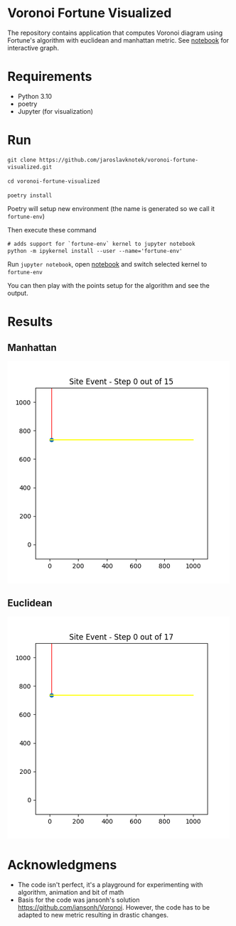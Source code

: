 # Voronoi Fortune Visualized

The repository contains application that computes Voronoi diagram using Fortune's algorithm with euclidean and manhattan metric. See [notebook](notebooks/fortune-visualisation.ipynb) for interactive graph.

# Requirements

- Python 3.10
- poetry
- Jupyter  (for visualization)

# Run

```
git clone https://github.com/jaroslavknotek/voronoi-fortune-visualized.git

cd voronoi-fortune-visualized

poetry install
```

Poetry will setup new environment (the name is generated so we call it `fortune-env`)

Then execute these command
```
# adds support for `fortune-env` kernel to jupyter notebook
python -m ipykernel install --user --name='fortune-env'
```

Run `jupyter notebook`, open [notebook](notebooks/fortune-visualisation.ipynb) and switch selected kernel to `fortune-env`

You can then play with the points setup for the algorithm and see the output.

# Results

## Manhattan

![](assets/manhattan.gif)

## Euclidean 

![](assets/euclidean.gif)



# Acknowledgmens
- The code isn't perfect, it's a playground for experimenting with algorithm, animation and bit of math
- Basis for the code was jansonh's solution https://github.com/jansonh/Voronoi. However, the code has to be adapted to new metric resulting in drastic changes.

